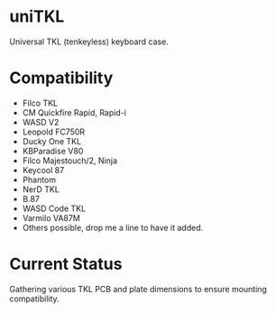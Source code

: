 # uniTKL
Universal TKL (tenkeyless) keyboard case.

# Compatibility
* Filco TKL
* CM Quickfire Rapid, Rapid-i
* WASD V2
* Leopold FC750R
* Ducky One TKL
* KBParadise V80
* Filco Majestouch/2, Ninja
* Keycool 87
* Phantom
* NerD TKL
* B.87
* WASD Code TKL
* Varmilo VA87M
* Others possible, drop me a line to have it added.

# Current Status
Gathering various TKL PCB and plate dimensions to ensure mounting compatibility.
